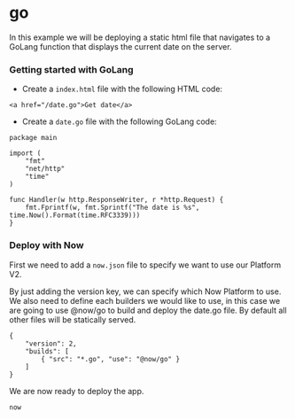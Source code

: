# go

In this example we will be deploying a static html file that navigates to a GoLang function that displays the current date on the server.

### Getting started with GoLang

- Create a `index.html` file with the following HTML code:

```
<a href="/date.go">Get date</a>
```

- Create a `date.go` file with the following GoLang code:

```
package main

import (
	"fmt"
	"net/http"
	"time"
)

func Handler(w http.ResponseWriter, r *http.Request) {
	fmt.Fprintf(w, fmt.Sprintf("The date is %s", time.Now().Format(time.RFC3339)))
}
```

### Deploy with Now

First we need to add a `now.json` file to specify we want to use our Platform V2.

By just adding the version key, we can specify which Now Platform to use. We also need to define each builders we would like to use, in this case we are going to use @now/go to build and deploy the date.go file. By default all other files will be statically served.

```
{
    "version": 2,
    "builds": [
        { "src": "*.go", "use": "@now/go" }
    ]
}
```

We are now ready to deploy the app.

```
now
```
